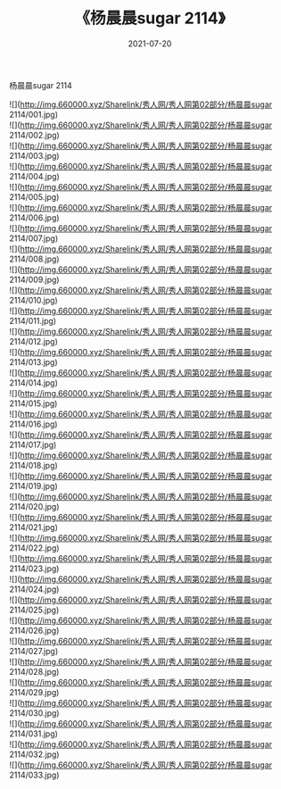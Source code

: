 ﻿---
layout: post
title:  《杨晨晨sugar 2114》
date:   2021-07-20
img: http://img.660000.xyz/Sharelink/秀人网/秀人网第02部分/杨晨晨sugar 2114/000.jpg
categories: [美女, 清纯, 唯美]
---

杨晨晨sugar 2114

  ![](http://img.660000.xyz/Sharelink/秀人网/秀人网第02部分/杨晨晨sugar 2114/001.jpg) <br> ![](http://img.660000.xyz/Sharelink/秀人网/秀人网第02部分/杨晨晨sugar 2114/002.jpg) <br> ![](http://img.660000.xyz/Sharelink/秀人网/秀人网第02部分/杨晨晨sugar 2114/003.jpg) <br> ![](http://img.660000.xyz/Sharelink/秀人网/秀人网第02部分/杨晨晨sugar 2114/004.jpg) <br> ![](http://img.660000.xyz/Sharelink/秀人网/秀人网第02部分/杨晨晨sugar 2114/005.jpg) <br> ![](http://img.660000.xyz/Sharelink/秀人网/秀人网第02部分/杨晨晨sugar 2114/006.jpg) <br> ![](http://img.660000.xyz/Sharelink/秀人网/秀人网第02部分/杨晨晨sugar 2114/007.jpg) <br> ![](http://img.660000.xyz/Sharelink/秀人网/秀人网第02部分/杨晨晨sugar 2114/008.jpg) <br> ![](http://img.660000.xyz/Sharelink/秀人网/秀人网第02部分/杨晨晨sugar 2114/009.jpg) <br> ![](http://img.660000.xyz/Sharelink/秀人网/秀人网第02部分/杨晨晨sugar 2114/010.jpg) <br> ![](http://img.660000.xyz/Sharelink/秀人网/秀人网第02部分/杨晨晨sugar 2114/011.jpg) <br> ![](http://img.660000.xyz/Sharelink/秀人网/秀人网第02部分/杨晨晨sugar 2114/012.jpg) <br> ![](http://img.660000.xyz/Sharelink/秀人网/秀人网第02部分/杨晨晨sugar 2114/013.jpg) <br> ![](http://img.660000.xyz/Sharelink/秀人网/秀人网第02部分/杨晨晨sugar 2114/014.jpg) <br> ![](http://img.660000.xyz/Sharelink/秀人网/秀人网第02部分/杨晨晨sugar 2114/015.jpg) <br> ![](http://img.660000.xyz/Sharelink/秀人网/秀人网第02部分/杨晨晨sugar 2114/016.jpg) <br> ![](http://img.660000.xyz/Sharelink/秀人网/秀人网第02部分/杨晨晨sugar 2114/017.jpg) <br> ![](http://img.660000.xyz/Sharelink/秀人网/秀人网第02部分/杨晨晨sugar 2114/018.jpg) <br> ![](http://img.660000.xyz/Sharelink/秀人网/秀人网第02部分/杨晨晨sugar 2114/019.jpg) <br> ![](http://img.660000.xyz/Sharelink/秀人网/秀人网第02部分/杨晨晨sugar 2114/020.jpg) <br> ![](http://img.660000.xyz/Sharelink/秀人网/秀人网第02部分/杨晨晨sugar 2114/021.jpg) <br> ![](http://img.660000.xyz/Sharelink/秀人网/秀人网第02部分/杨晨晨sugar 2114/022.jpg) <br> ![](http://img.660000.xyz/Sharelink/秀人网/秀人网第02部分/杨晨晨sugar 2114/023.jpg) <br> ![](http://img.660000.xyz/Sharelink/秀人网/秀人网第02部分/杨晨晨sugar 2114/024.jpg) <br> ![](http://img.660000.xyz/Sharelink/秀人网/秀人网第02部分/杨晨晨sugar 2114/025.jpg) <br> ![](http://img.660000.xyz/Sharelink/秀人网/秀人网第02部分/杨晨晨sugar 2114/026.jpg) <br> ![](http://img.660000.xyz/Sharelink/秀人网/秀人网第02部分/杨晨晨sugar 2114/027.jpg) <br> ![](http://img.660000.xyz/Sharelink/秀人网/秀人网第02部分/杨晨晨sugar 2114/028.jpg) <br> ![](http://img.660000.xyz/Sharelink/秀人网/秀人网第02部分/杨晨晨sugar 2114/029.jpg) <br> ![](http://img.660000.xyz/Sharelink/秀人网/秀人网第02部分/杨晨晨sugar 2114/030.jpg) <br> ![](http://img.660000.xyz/Sharelink/秀人网/秀人网第02部分/杨晨晨sugar 2114/031.jpg) <br> ![](http://img.660000.xyz/Sharelink/秀人网/秀人网第02部分/杨晨晨sugar 2114/032.jpg) <br> ![](http://img.660000.xyz/Sharelink/秀人网/秀人网第02部分/杨晨晨sugar 2114/033.jpg) <br>